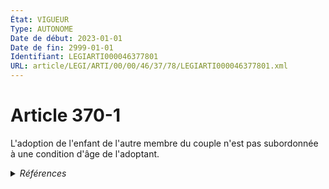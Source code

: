 ```yaml
---
État: VIGUEUR
Type: AUTONOME
Date de début: 2023-01-01
Date de fin: 2999-01-01
Identifiant: LEGIARTI000046377801
URL: article/LEGI/ARTI/00/00/46/37/78/LEGIARTI000046377801.xml
---
```


<h1>Article 370-1</h1>

L'adoption de l'enfant de l'autre membre du couple n'est pas subordonnée à une
condition d'âge de l'adoptant.


<details>
  <summary><em>Références</em></summary>

  <h2>Articles faisant référence à l'article</h2>
  
  <ul>
    <li>
      <a href="https://legal.tricoteuses.fr//redirection/LEGIARTI000046369188?vers=git&vers=legifrance">Ordonnance n° 2022-1292 du 5 octobre 2022 prise en application de l'article 18 de la loi n° 2022-219 du 21 février 2022 visant à réformer l'adoption - article 16 ENTIEREMENT_MODIF</a> DEPLACE source
    </li>
    <li>
      <a href="https://legal.tricoteuses.fr//redirection/LEGIARTI000046369170?vers=git&vers=legifrance">Ordonnance n° 2022-1292 du 5 octobre 2022 prise en application de l'article 18 de la loi n° 2022-219 du 21 février 2022 visant à réformer l'adoption - article 18 ENTIEREMENT_MODIF</a> MODIFIE source
    </li>
    <li>
      <a href="https://legal.tricoteuses.fr//redirection/LEGIARTI000046376470?vers=git&vers=legifrance">Code civil - article 362 AUTONOME VIGUEUR, en vigueur depuis le 2023-01-01</a> CITATION cible
    </li>
    <li>
      <a href="https://legal.tricoteuses.fr//redirection/LEGIARTI000048472261?vers=git&vers=legifrance">Code civil - article 362 AUTONOME MODIFIE, en vigueur du 1939-07-30 au 1958-12-25</a> CITATION cible
    </li>
    <li>
      <a href="https://legal.tricoteuses.fr//redirection/LEGIARTI000048479211?vers=git&vers=legifrance">Code civil - article 362 AUTONOME MODIFIE, en vigueur du 1958-12-25 au 1966-11-01</a> CITATION cible
    </li>
    <li>
      <a href="https://legal.tricoteuses.fr//redirection/LEGIARTI000006426221?vers=git&vers=legifrance">Code civil - article 362 AUTONOME MODIFIE, en vigueur du 1966-11-01 au 2023-01-01</a> CITATION cible
    </li>
    <li>
      <a href="https://legal.tricoteuses.fr//redirection/LEGIARTI000045204964?vers=git&vers=legifrance">Code civil - article 343-2 AUTONOME TRANSFERE, en vigueur du 2022-02-23 au 2023-01-01</a> CONCORDANCE cible
    </li>
  </ul>
  
  <h2>Références faites par l'article</h2>
  
  <ul>
    <li>
      2022-10-05 DEPLACE cible <a href="https://legal.tricoteuses.fr//redirection/LEGIARTI000046369188?vers=git&vers=legifrance">Ordonnance n° 2022-1292 du 5 octobre 2022 prise en application de l'article 18 de la loi n° 2022-219 du 21 février 2022 visant à réformer l'adoption - article 16 ENTIEREMENT_MODIF</a>
    </li>
    <li>
      2022-10-05 MODIFIE cible <a href="https://legal.tricoteuses.fr//redirection/LEGIARTI000046369170?vers=git&vers=legifrance">Ordonnance n° 2022-1292 du 5 octobre 2022 prise en application de l'article 18 de la loi n° 2022-219 du 21 février 2022 visant à réformer l'adoption - article 18 ENTIEREMENT_MODIF</a>
    </li>
    <li>
      2999-01-01 CONCORDANCE source <a href="https://legal.tricoteuses.fr//redirection/LEGIARTI000045204964?vers=git&vers=legifrance">Code civil - article 343-2 AUTONOME TRANSFERE, en vigueur du 2022-02-23 au 2023-01-01</a>
    </li>
    <li>
      2999-01-01 CITATION source <a href="https://legal.tricoteuses.fr//redirection/LEGIARTI000006426221?vers=git&vers=legifrance">Code civil - article 362 AUTONOME MODIFIE, en vigueur du 1966-11-01 au 2023-01-01</a>
    </li>
  </ul>
</details>
